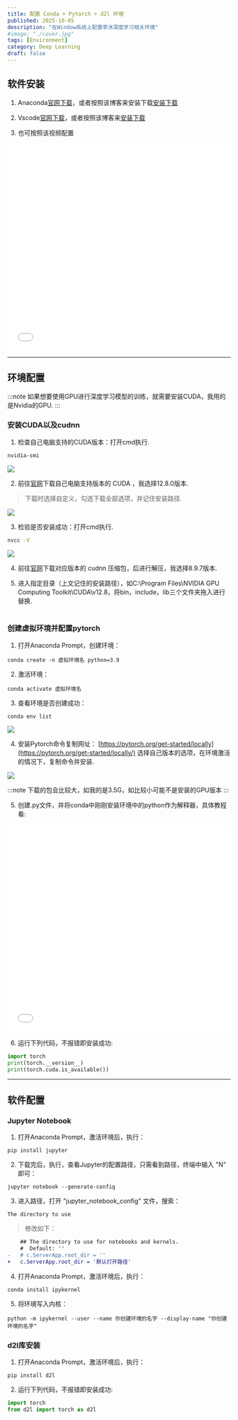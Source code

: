 ```yaml
---
title: 配置 Conda + Pytorch + d2l 环境
published: 2025-10-05
description: "在Window系统上配置李沐深度学习相关环境"
#image: "./cover.jpg"
tags: [Environment]
category: Deep Learning
draft: false
---
```



## 软件安装

1. Anaconda[官网下载](https://www.anaconda.com/download)，或者按照该博客来安装下载[安装下载](https://blog.csdn.net/qq_44000789/article/details/142214660)

2. Vscode[官网下载](https://code.visualstudio.com/Download)，或者按照该博客来[安装下载](https://blog.csdn.net/weixin_60915103/article/details/131617196)

3. 也可按照该视频配置

<iframe width="100%" height="468" src="//player.bilibili.com/player.html?bvid=BV1Fo46e3EAZ&p=1" scrolling="no" border="0" frameborder="no" framespacing="0" allowfullscreen="true"> </iframe>

---

## 环境配置

:::note
如果想要使用GPU进行深度学习模型的训练，就需要安装CUDA，我用的是Nvidia的GPU.
:::

### 安装CUDA以及cudnn

1. 检查自己电脑支持的CUDA版本：打开cmd执行.

```cmd
nvidia-smi
```

![](../../assets/image/螢幕擷取畫面%202025-10-10%20010239.png)

2. 前往[官网](https://developer.nvidia.com/cuda-toolkit-archive)下载自己电脑支持版本的 CUDA ，我选择12.8.0版本.

> 下载时选择自定义，勾选下载全部选项，并记住安装路径.

![](../../assets/image/1.png)

3. 检验是否安装成功：打开cmd执行.

```cmd
nvcc -V
```

![](../../assets/image/螢幕擷取畫面%202025-10-05%20051145.png)

4. 前往[官网](https://developer.nvidia.com/rdp/cudnn-archive)下载对应版本的 cudnn 压缩包，后进行解压，我选择8.9.7版本.

5. 进入指定目录（上文记住的安装路径），如C:\Program Files\NVIDIA GPU Computing Toolkit\CUDA\v12.8，将bin，include，lib三个文件夹拖入进行替换.<br><br>

### 创建虚拟环境并配置pytorch

1. 打开Anaconda Prompt，创建环境：

```conda
conda create -n 虚拟环境名 python=3.9
```

2. 激活环境：

```conda
conda activate 虚拟环境名
```

3. 查看环境是否创建成功：

```conda
conda env list
```

![](../../assets/image/螢幕擷取畫面%202025-10-10%20004807.png)

4. 安装Pytorch命令复制网址： [https://pytorch.org/get-started/locally](https://pytorch.org/get-started/locally/)  选择自己版本的选项，在环境激活的情况下，复制命令并安装.

![](../../assets/image/螢幕擷取畫面%202025-10-05%20052503.png)

:::note
下载的包会比较大，如我的是3.5G，如比较小可能不是安装的GPU版本
:::

5. 创建.py文件，并将conda中刚刚安装环境中的python作为解释器，具体教程看:

<iframe width="100%" height="468" src="//player.bilibili.com/player.html?bvid=BV1Fo46e3EAZ&p=1" scrolling="no" border="0" frameborder="no" framespacing="0" allowfullscreen="true"> </iframe>

6. 运行下列代码，不报错即安装成功:

```python
import torch
print(torch.__version__)
print(torch.cuda.is_available())
```

---

## 软件配置

### Jupyter Notebook

1. 打开Anaconda Prompt，激活环境后，执行：

```conda
pip install jupyter
```

2. 下载完后，执行，查看Jupyter的配置路径，只需看到路径，终端中输入 "N" 即可：

```conda
jupyter notebook --generate-config
```

3. 进入路径，打开 "jupyter_notebook_config" 文件，搜索：

```conda
The directory to use
```

>修改如下：

```diff lang="conda"
    ## The directory to use for notebooks and kernels.
    #  Default: ''
-   # c.ServerApp.root_dir = ''
+   c.ServerApp.root_dir = '默认打开路径'

```

4. 打开Anaconda Prompt，激活环境后，执行：

```conda
conda install ipykernel
```

5. 将环境写入内核：

```conda
python -m ipykernel --user --name 你创建环境的名字 --display-name "你创建环境的名字"
```

### d2l库安装

1. 打开Anaconda Prompt，激活环境后，执行：

```conda
pip install d2l
```

2. 运行下列代码，不报错即安装成功:

```python
import torch
from d2l import torch as d2l
```
